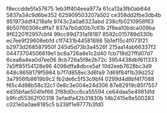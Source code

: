 f8eccdde5fa57675
1eb3ff404eea977a
61ca13a3fb0ab64d
5837a34c9d6be352
625909503207a502
ce358dd2fbe3db4b
951973ddf4218afe
9743c2a0a6323abd
238cfb0210958f63
8b50760306cdffa7
837a7b0d00b7c61b
2f8ea10bdca009ba
9f62201f2957cbf4
99cc99d731af8187
8592c015789d330b
ec7ee9f29608ebfd
c1f7431b44581698
5b1ef15c4f073f21
b2973d268587950f
245d5d73b3a4526f
215aa14ab66337f2
04473704506619e1
bc6a726a8e1c2d40
fcb719d27ffd07d7
6cea8a4ea0d7ee06
8cb726a5f8e2b72c
3954438dbf611333
7a5ff85f54128e96
4098dffa8dbce5af
10d2eeb7628bc3d9
648c8658179f5984
b7f7d858ec3d6fa9
7d69f84f1b39d252
3a7956fb8619b9c2
fb2de6c5f53c9bf4
0299d4d8bf4f7088
f65c4d98b58c32c1
0e8c3e004e24d306
87e82919c85f7557
ed35bfae504fef66
2f88d0cc6ca55594
ce64daa5e4981dfd
b9fcd55362f00318
3efadfa42b31830b
14b2415e9e500283
c021e0a0ae8185c5
b238f1e9777b3fd0
